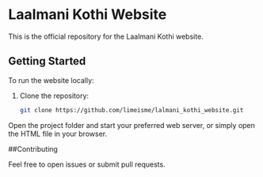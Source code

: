 # Laalmani Kothi Website

This is the official repository for the Laalmani Kothi website.

## Getting Started

To run the website locally:

1. Clone the repository:
   ```bash
   git clone https://github.com/limeisme/lalmani_kothi_website.git

Open the project folder and start your preferred web server, or simply open the HTML file in your browser.

##Contributing

Feel free to open issues or submit pull requests.


